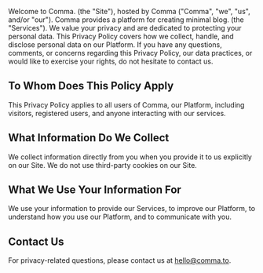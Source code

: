 Welcome to Comma. (the "Site"), hosted by Comma ("Comma", "we", "us", and/or "our"). Comma provides a platform for creating minimal blog. (the "Services"). We value your privacy and are dedicated to protecting your personal data. This Privacy Policy covers how we collect, handle, and disclose personal data on our Platform. If you have any questions, comments, or concerns regarding this Privacy Policy, our data practices, or would like to exercise your rights, do not hesitate to contact us.

## **To Whom Does This Policy Apply**

This Privacy Policy applies to all users of Comma, our Platform, including visitors, registered users, and anyone interacting with our services.

## **What Information Do We Collect**

We collect information directly from you when you provide it to us explicitly on our Site. We do not use third-party cookies on our Site.

## **What We Use Your Information For**

We use your information to provide our Services, to improve our Platform, to understand how you use our Platform, and to communicate with you.

## **Contact Us**

For privacy-related questions, please contact us at [hello@comma.to](mailto:hello@comma.to).
